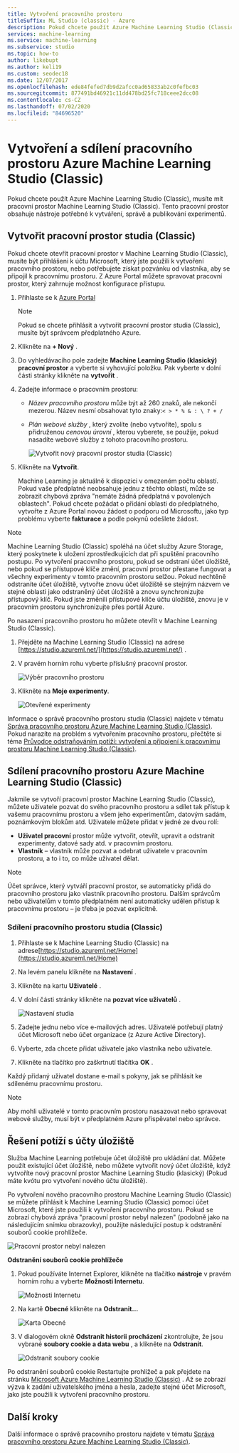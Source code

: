 ```yaml
---
title: Vytvoření pracovního prostoru
titleSuffix: ML Studio (classic) - Azure
description: Pokud chcete použít Azure Machine Learning Studio (Classic), musíte mít pracovní prostor Machine Learning Studio (Classic). Tento pracovní prostor obsahuje nástroje potřebné k vytváření, správě a publikování experimentů.
services: machine-learning
ms.service: machine-learning
ms.subservice: studio
ms.topic: how-to
author: likebupt
ms.author: keli19
ms.custom: seodec18
ms.date: 12/07/2017
ms.openlocfilehash: ede84fefed7db9d2afcc0ad65833ab2c0fefbc03
ms.sourcegitcommit: 877491bd46921c11dd478bd25fc718ceee2dcc08
ms.contentlocale: cs-CZ
ms.lasthandoff: 07/02/2020
ms.locfileid: "84696520"
---
```

# <a name="create-and-share-an-azure-machine-learning-studio-classic-workspace"></a>Vytvoření a sdílení pracovního prostoru Azure Machine Learning Studio (Classic)

Pokud chcete použít Azure Machine Learning Studio (Classic), musíte mít pracovní prostor Machine Learning Studio (Classic). Tento pracovní prostor obsahuje nástroje potřebné k vytváření, správě a publikování experimentů.

## <a name="create-a-studio-classic-workspace"></a>Vytvořit pracovní prostor studia (Classic)

Pokud chcete otevřít pracovní prostor v Machine Learning Studio (Classic), musíte být přihlášeni k účtu Microsoft, který jste použili k vytvoření pracovního prostoru, nebo potřebujete získat pozvánku od vlastníka, aby se připojil k pracovnímu prostoru. Z Azure Portal můžete spravovat pracovní prostor, který zahrnuje možnost konfigurace přístupu.

1. Přihlaste se k [Azure Portal](https://portal.azure.com/)

    > [!NOTE]
    > Pokud se chcete přihlásit a vytvořit pracovní prostor studia (Classic), musíte být správcem předplatného Azure. 
    >
    > 

2. Klikněte na **+ Nový** .

3. Do vyhledávacího pole zadejte **Machine Learning Studio (klasický) pracovní prostor** a vyberte si vyhovující položku. Pak vyberte v dolní části stránky klikněte na **vytvořit** .

4. Zadejte informace o pracovním prostoru:

   - *Název pracovního prostoru* může být až 260 znaků, ale nekončí mezerou. Název nesmí obsahovat tyto znaky:`< > * % & : \ ? + /`
   - *Plán webové služby* , který zvolíte (nebo vytvoříte), spolu s přidruženou *cenovou úrovní* , kterou vyberete, se použije, pokud nasadíte webové služby z tohoto pracovního prostoru.

     ![Vytvořit nový pracovní prostor studia (Classic)](./media/create-workspace/create-new-workspace.png)

5. Klikněte na **Vytvořit**.

   Machine Learning je aktuálně k dispozici v omezeném počtu oblastí. Pokud vaše předplatné neobsahuje jednu z těchto oblastí, může se zobrazit chybová zpráva "nemáte žádná předplatná v povolených oblastech".  Pokud chcete požádat o přidání oblasti do předplatného, vytvořte z Azure Portal novou žádost o podporu od Microsoftu, jako typ problému vyberte **fakturace** a podle pokynů odešlete žádost.


> [!NOTE]
> Machine Learning Studio (Classic) spoléhá na účet služby Azure Storage, který poskytnete k uložení zprostředkujících dat při spuštění pracovního postupu. Po vytvoření pracovního prostoru, pokud se odstraní účet úložiště, nebo pokud se přístupové klíče změní, pracovní prostor přestane fungovat a všechny experimenty v tomto pracovním prostoru selžou.
Pokud nechtěně odstraníte účet úložiště, vytvořte znovu účet úložiště se stejným názvem ve stejné oblasti jako odstraněný účet úložiště a znovu synchronizujte přístupový klíč. Pokud jste změnili přístupové klíče účtu úložiště, znovu je v pracovním prostoru synchronizujte přes portál Azure.

Po nasazení pracovního prostoru ho můžete otevřít v Machine Learning Studio (Classic).

1. Přejděte na Machine Learning Studio (Classic) na adrese [https://studio.azureml.net/](https://studio.azureml.net/) .

2. V pravém horním rohu vyberte příslušný pracovní prostor.

    ![Výběr pracovního prostoru](./media/create-workspace/open-workspace.png)

3. Klikněte na **Moje experimenty**.

    ![Otevřené experimenty](./media/create-workspace/my-experiments.png)

Informace o správě pracovního prostoru studia (Classic) najdete v tématu [Správa pracovního prostoru Azure Machine Learning Studio (Classic)](manage-workspace.md).
Pokud narazíte na problém s vytvořením pracovního prostoru, přečtěte si téma [Průvodce odstraňováním potíží: vytvoření a připojení k pracovnímu prostoru Machine Learning Studio (Classic)](troubleshooting-creating-ml-workspace.md).


## <a name="share-an-azure-machine-learning-studio-classic-workspace"></a>Sdílení pracovního prostoru Azure Machine Learning Studio (Classic)
Jakmile se vytvoří pracovní prostor Machine Learning Studio (Classic), můžete uživatele pozvat do svého pracovního prostoru a sdílet tak přístup k vašemu pracovnímu prostoru a všem jeho experimentům, datovým sadám, poznámkovým blokům atd. Uživatele můžete přidat v jedné ze dvou rolí:

* **Uživatel pracovní** prostor může vytvořit, otevřít, upravit a odstranit experimenty, datové sady atd. v pracovním prostoru.
* **Vlastník** – vlastník může pozvat a odebrat uživatele v pracovním prostoru, a to i to, co může uživatel dělat.

> [!NOTE]
> Účet správce, který vytváří pracovní prostor, se automaticky přidá do pracovního prostoru jako vlastník pracovního prostoru. Dalším správcům nebo uživatelům v tomto předplatném není automaticky udělen přístup k pracovnímu prostoru – je třeba je pozvat explicitně.
> 
> 

### <a name="to-share-a-studio-classic-workspace"></a>Sdílení pracovního prostoru studia (Classic)

1. Přihlaste se k Machine Learning Studio (Classic) na adrese[https://studio.azureml.net/Home](https://studio.azureml.net/Home)

2. Na levém panelu klikněte na **Nastavení** .

3. Klikněte na kartu **Uživatelé** .

4. V dolní části stránky klikněte na **pozvat více uživatelů** .

    ![Nastavení studia](./media/create-workspace/settings.png)

5. Zadejte jednu nebo více e-mailových adres. Uživatelé potřebují platný účet Microsoft nebo účet organizace (z Azure Active Directory).

6. Vyberte, zda chcete přidat uživatele jako vlastníka nebo uživatele.

7. Klikněte na tlačítko pro zaškrtnutí tlačítka **OK** .

Každý přidaný uživatel dostane e-mail s pokyny, jak se přihlásit ke sdílenému pracovnímu prostoru.

> [!NOTE]
> Aby mohli uživatelé v tomto pracovním prostoru nasazovat nebo spravovat webové služby, musí být v předplatném Azure přispěvatel nebo správce. 

## <a name="troubleshoot-storage-accounts"></a>Řešení potíží s účty úložiště


Služba Machine Learning potřebuje účet úložiště pro ukládání dat. Můžete použít existující účet úložiště, nebo můžete vytvořit nový účet úložiště, když vytvoříte nový pracovní prostor Machine Learning Studio (klasický) (Pokud máte kvótu pro vytvoření nového účtu úložiště).

Po vytvoření nového pracovního prostoru Machine Learning Studio (Classic) se můžete přihlásit k Machine Learning Studio (Classic) pomocí účet Microsoft, které jste použili k vytvoření pracovního prostoru. Pokud se zobrazí chybová zpráva "pracovní prostor nebyl nalezen" (podobně jako na následujícím snímku obrazovky), použijte následující postup k odstranění souborů cookie prohlížeče.

![Pracovní prostor nebyl nalezen](media/troubleshooting-creating-ml-workspace/screen3.png)

**Odstranění souborů cookie prohlížeče**

1. Pokud používáte Internet Explorer, klikněte na tlačítko **nástroje** v pravém horním rohu a vyberte **Možnosti Internetu**.  

   ![Možnosti Internetu](media/troubleshooting-creating-ml-workspace/screen4.png)

2. Na kartě **Obecné** klikněte na **Odstranit...**

   ![Karta Obecné](media/troubleshooting-creating-ml-workspace/screen5.png)

3. V dialogovém okně **Odstranit historii procházení** zkontrolujte, že jsou vybrané **soubory cookie a data webu** , a klikněte na **Odstranit**.

   ![Odstranit soubory cookie](media/troubleshooting-creating-ml-workspace/screen6.png)

Po odstranění souborů cookie Restartujte prohlížeč a pak přejdete na stránku [Microsoft Azure Machine Learning Studio (Classic)](https://studio.azureml.net) . Až se zobrazí výzva k zadání uživatelského jména a hesla, zadejte stejné účet Microsoft, jako jste použili k vytvoření pracovního prostoru.


## <a name="next-steps"></a>Další kroky

Další informace o správě pracovního prostoru najdete v tématu [Správa pracovního prostoru Azure Machine Learning Studio (Classic)](manage-workspace.md).

